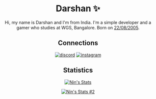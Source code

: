 <h1 align="center">Darshan ✨</h1>

<div align="center">
  
Hi, my name is Darshan and I'm from India. I'm a simple developer and a gamer who studies at WGS, Bangalore. Born on [22/08/2005](https://happyhappybirthday.net/en/2005/08/22).
</div>  
  
<h2 align="center">Connections</h2>

<div align="center">
  
  [![discord](https://img.shields.io/badge/-%20Lorenz%231337-5865F2?style=for-the-badge&logo=discord&logoColor=white)](https://discord.com/users/838620835282812969)
  [![instagram](https://img.shields.io/badge/-dqrshan_-E1306C?style=for-the-badge&logo=instagram&logoColor=white)](https://instagram.com/dqrshan_)
</div>

<h2 align="center">Statistics</h2>

<div align="center">
  
  [![Nin's Stats](https://github-readme-stats.vercel.app/api?username=Dqrshan&show_icons=true&theme=midnight-purple)](https://github.com/Dqrshan)
  
  [![Nin's Stats #2](https://github-readme-stats.vercel.app/api/top-langs/?username=Dqrshan&layout=compact&theme=midnight-purple)](https://github.com/Dqrshan)
</div>
